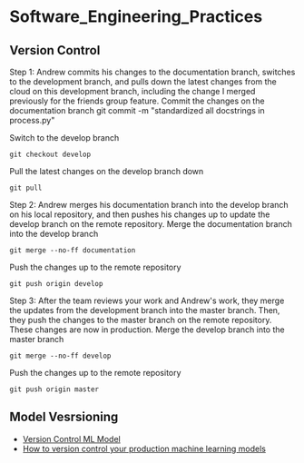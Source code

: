 # Software_Engineering_Practices

## Version Control

Step 1: Andrew commits his changes to the documentation branch, switches to the development branch, and pulls down the latest changes from the cloud on this development branch, including the change I merged previously for the friends group feature.
Commit the changes on the documentation branch
git commit -m "standardized all docstrings in process.py"

Switch to the develop branch

`git checkout develop`

Pull the latest changes on the develop branch down

`git pull`

Step 2: Andrew merges his documentation branch into the develop branch on his local repository, and then pushes his changes up to update the develop branch on the remote repository.
Merge the documentation branch into the develop branch

`git merge --no-ff documentation`

Push the changes up to the remote repository

`git push origin develop`

Step 3: After the team reviews your work and Andrew's work, they merge the updates from the development branch into the master branch. Then, they push the changes to the master branch on the remote repository. These changes are now in production.
Merge the develop branch into the master branch

`git merge --no-ff develop`

Push the changes up to the remote repository

`git push origin master`

## Model Vesrsioning
- [Version Control ML Model](https://towardsdatascience.com/version-control-ml-model-4adb2db5f87c)
- [How to version control your production machine learning models](https://algorithmia.com/blog/how-to-version-control-your-production-machine-learning-models)